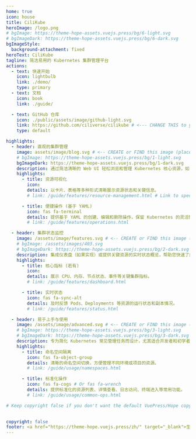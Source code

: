 ```yaml
---
home: true
icon: house
title: CiliKube
heroImage: /logo.png
# bgImage: https://theme-hope-assets.vuejs.press/bg/6-light.svg
# bgImageDark: https://theme-hope-assets.vuejs.press/bg/6-dark.svg
bgImageStyle:
  background-attachment: fixed
heroText: CiliKube
tagline: 简洁易用的 Kubernetes 集群管理平台
actions:
  - text: 快速开始
    icon: lightbulb
    link: ./demo/
    type: primary
  - text: 文档
    icon: book
    link: ./guide/

  - text: GitHub 仓库
    icon: ./public/assets/image/github-light.svg
    link: https://github.com/ciliverse/cilikube # <--- CHANGE THIS to your repo URL
    type: default

highlights: 
  - header: 直观的集群管理
    image: assets/image/blog.svg # <-- CREATE or FIND this image (placeholder)
    # bgImage: https://theme-hope-assets.vuejs.press/bg/1-light.svg
    bgImageDark: https://theme-hope-assets.vuejs.press/bg/1-dark.svg
    description: 通过简洁清晰的 Web UI 轻松浏览和管理 Kubernetes 核心资源，如 Pods、Deployments、PVs、Nodes 等。
    highlights:
      - title: 资源可视化
        icon:  
        details: 以卡片、表格等多种形式清晰展示资源状态和关键信息。
        # link: /guide/features/resource-management.html # Link to specific feature page

      - title: 便捷操作 (基于 YAML)
        icon: fas fa-terminal
        details: 提供基于 YAML 的创建、编辑和删除操作，保留 Kubernetes 的灵活性。
        # link: /guide/features/operations.html

  - header: 集群状态监控
    image: /assets/image/features.svg # <-- CREATE or FIND this image (placeholder)
    # bgImage: /assets/images/403.svg
    # bgImageDark: https://theme-hope-assets.vuejs.press/bg/2-dark.svg
    description: 集成仪表盘（如果实现）或提供关键资源的实时状态概览，帮助您快速了解集群健康状况。
    highlights:
      - title: 核心指标 (若有)
        icon: 
        details: 展示 CPU、内存、节点状态、事件等关键集群指标。
        # link: /guide/features/dashboard.html

      - title: 实时状态
        icon: fas fa-sync-alt
        details: 及时反馈 Pods、Deployments 等资源的运行状态和副本情况。
        # link: /guide/features/status.html

  - header: 易于上手与使用
    image: /assets/image/advanced.svg # <-- CREATE or FIND this image (placeholder)
    # bgImage: https://theme-hope-assets.vuejs.press/bg/3-light.svg
    # bgImageDark: https://theme-hope-assets.vuejs.press/bg/3-dark.svg
    description: 专为简化 Kubernetes 常见管理任务而设计，尤其适合开发者和初学者快速入门。
    highlights:
      - title: 命名空间隔离
        icon: fas fa-object-group
        details: 清晰的命名空间切换，方便管理不同环境或项目的资源。
        # link: /guide/usage/namespaces.html

      - title: 标准化操作
        icon: fas fa-cogs # Or fas fa-wrench
        details: 提供标准化的资源列表、详情查看、日志访问、终端进入等常用功能。
        # link: /guide/usage/common-ops.html

# Keep copyright false if you don't want the default VuePress/Hope copyright
  

copyright: false
footer: <a href="https://theme-hope.vuejs.press/zh/" target="_blank">生如夏花之绚烂，死如秋叶之静美</a> 
---
```


